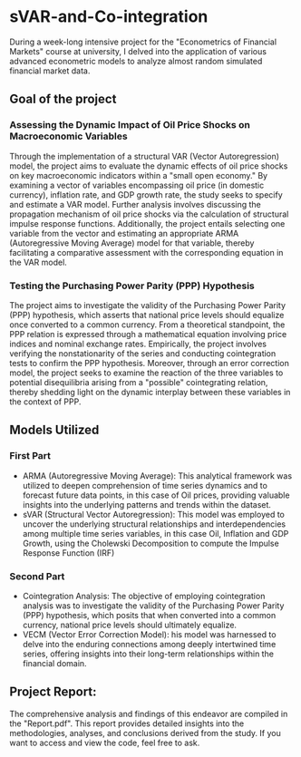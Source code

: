 # sVAR-and-Co-integration
During a week-long intensive project for the "Econometrics of Financial Markets" course at university, I delved into the application of various advanced econometric models to analyze almost random simulated financial market data.
## Goal of the project
### Assessing the Dynamic Impact of Oil Price Shocks on Macroeconomic Variables
Through the implementation of a structural VAR (Vector Autoregression) model, the project aims to evaluate the dynamic effects of oil price shocks on key macroeconomic indicators within a "small open economy." By examining a vector of variables encompassing oil price (in domestic currency), inflation rate, and GDP growth rate, the study seeks to specify and estimate a VAR model. Further analysis involves discussing the propagation mechanism of oil price shocks via the calculation of structural impulse response functions. Additionally, the project entails selecting one variable from the vector and estimating an appropriate ARMA (Autoregressive Moving Average) model for that variable, thereby facilitating a comparative assessment with the corresponding equation in the VAR model.

### Testing the Purchasing Power Parity (PPP) Hypothesis
The project aims to investigate the validity of the Purchasing Power Parity (PPP) hypothesis, which asserts that national price levels should equalize once converted to a common currency. From a theoretical standpoint, the PPP relation is expressed through a mathematical equation involving price indices and nominal exchange rates. Empirically, the project involves verifying the nonstationarity of the series and conducting cointegration tests to confirm the PPP hypothesis. Moreover, through an error correction model, the project seeks to examine the reaction of the three variables to potential disequilibria arising from a "possible" cointegrating relation, thereby shedding light on the dynamic interplay between these variables in the context of PPP.

## Models Utilized
### First Part
- ARMA (Autoregressive Moving Average): This analytical framework was utilized to deepen comprehension of time series dynamics and to forecast future data points, in this case of Oil prices, providing valuable insights into the underlying patterns and trends within the dataset.
- sVAR (Structural Vector Autoregression): This model was employed to uncover the underlying structural relationships and interdependencies among multiple time series variables, in this case Oil, Inflation and GDP Growth, using the Cholewski Decomposition to compute the Impulse Response Function (IRF)
### Second Part
- Cointegration Analysis: The objective of employing cointegration analysis was to investigate the validity of the Purchasing Power Parity (PPP) hypothesis, which     posits that when converted into a common currency, national price levels should ultimately equalize.
- VECM (Vector Error Correction Model): his model was harnessed to delve into the enduring connections among deeply intertwined time series, offering insights into their long-term relationships within the financial domain.

## Project Report:
The comprehensive analysis and findings of this endeavor are compiled in the "Report.pdf". This report provides detailed insights into the methodologies, analyses, and conclusions derived from the study. If you want to access and view the code, feel free to ask.

